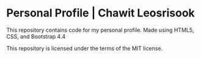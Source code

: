 # Personal Profile | Chawit Leosrisook

This repository contains code for my personal profile.
Made using HTML5, CSS, and Bootstrap 4.4

This repository is licensed under the terms of the MIT license.
